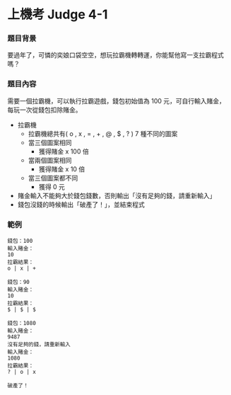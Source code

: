 # 上機考 Judge 4-1

### 題目背景
要過年了，可憐的奕娘口袋空空，想玩拉霸機轉轉運，你能幫他寫一支拉霸程式嗎？

### 題目內容
需要一個拉霸機，可以執行拉霸遊戲，錢包初始值為 100 元，可自行輸入賭金，每玩一次從錢包扣除賭金。
- 拉霸機
	- 拉霸機總共有( o , x , = , + , @ , $ , ? ) 7 種不同的圖案 
	- 當三個圖案相同
		- 獲得賭金 x 100 倍
	- 當兩個圖案相同
		- 獲得賭金 x 10 倍 
	- 當三個圖案都不同
		- 獲得 0 元
- 賭金輸入不能夠大於錢包錢數，否則輸出「沒有足夠的錢，請重新輸入」
- 錢包沒錢的時候輸出「破產了！」，並結束程式

### 範例
```
錢包：100
輸入賭金：
10
拉霸結果：
o | x | +

錢包：90
輸入賭金：
10
拉霸結果：
$ | $ | $

錢包：1080
輸入賭金：
9487
沒有足夠的錢，請重新輸入
輸入賭金：
1080
拉霸結果：
? | o | x

破產了！

```
